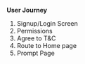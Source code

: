 **User Journey**

1. Signup/Login Screen
2. Permissions
3. Agree to T&C
4. Route to Home page
5. Prompt Page
